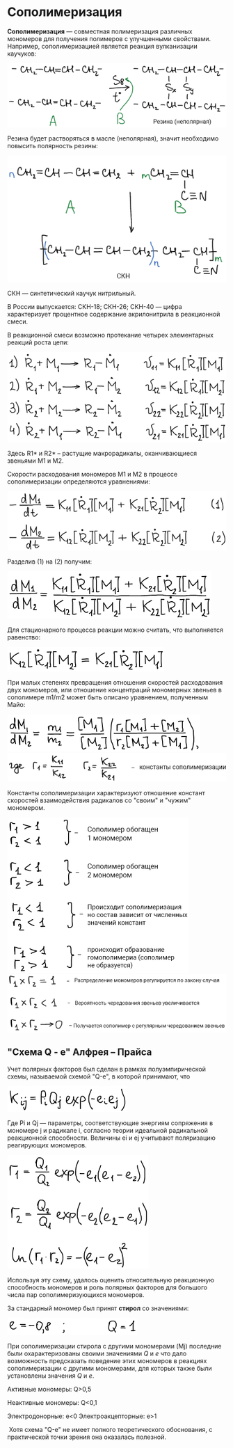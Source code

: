# Сополимеризация

**Сополимеризация** — совместная полимеризация различных мономеров для получения полимеров с улучшенными свойствами. Например, сополимеризацией является реакция вулканизации каучуков:

![Реакция вулканизации каучуков](../images/vms/sopolimerizaciya/sop_clip_image001.png)

Резина будет растворяться в масле (неполярная), значит необходимо повысить полярность резины:

![Получение СКН. СКН — синтетический каучук нитрильный](../images/vms/sopolimerizaciya/sop_clip_image001_0000.png)

СКН — синтетический каучук нитрильный.

В России выпускается: СКН-18; СКН-26; СКН-40 — цифра характеризует процентное содержание акрилонитрила в реакционной смеси.

В реакционной смеси возможно протекание четырех элементарных реакций роста цепи:

![](../images/vms/sopolimerizaciya/sop_clip_image001_0001.png)

Здесь R1\* и R2\* – растущие макрорадикалы, оканчивающиеся звеньями M1 и М2.

Скорости расходования мономеров M1 и M2 в процессе сополимеризации определяются уравнениями:

![](../images/vms/sopolimerizaciya/sop_clip_image001_0002.png)

Разделив (1) на (2) получим:

![](../images/vms/sopolimerizaciya/sop_clip_image001_0003.png)

Для стационарного процесса реакции можно считать, что выполняется равенство:

![](../images/vms/sopolimerizaciya/sop_clip_image001_0004.png)

При малых степенях превращения отношения скоростей расходования двух мономеров, или отношение концентраций мономерных звеньев в сополимере m1/m2 может быть описано уравнением, полученным Майо:

![](../images/vms/sopolimerizaciya/sop_clip_image001_0005.png) ![](../images/vms/sopolimerizaciya/sop_clip_image001_0006.png)

Константы сополимеризации характеризуют отношение констант скоростей взаимодействия радикалов со "своим" и "чужим" мономером.

![](../images/vms/sopolimerizaciya/sop_clip_image001_0007.png) ![](../images/vms/sopolimerizaciya/sop_clip_image001_0008.png)

## "Схема Q - е" Алфрея – Прайса

Учет полярных факторов был сделан в рамках полуэмпирической схемы, называемой схемой "Q-е", в которой принимают, что

![](../images/vms/sopolimerizaciya/sop_clip_image001_0009.png)

Где Pi и Qj — параметры, соответствующие энергиям сопряжения в мономере j и радикале i, согласно теории идеальной радикальной реакционной способности. Величины еi и еj учитывают поляризацию реагирующих мономеров.

![](../images/vms/sopolimerizaciya/sop_clip_image001_0010.png)

Используя эту схему, удалось оценить относительную реакционную способность мономеров и роль полярных факторов для большого числа пар сополимеризующихся мономеров.

За стандарный мономер был принят **стирол** со значениями:

![](../images/vms/sopolimerizaciya/sop_clip_image001_0011.png)

При сополимеризации стирола с другими мономерами (Mj) последние были охарактеризованы своими значениями *Q* и *e* что дало возможность предсказать поведение этих мономеров в реакциях сополимеризации с другими мономерами, для которых также были установлены значения *Q* и *e*.

Активные мономеры: Q>0,5

Неактивные мономеры: Q<0,1

Электродонорные: e<0 Электроакцепторные: e>1

 Хотя схема "Q-е" не имеет полного теоретического обоснования, с практической точки зрения она оказалась полезной.

